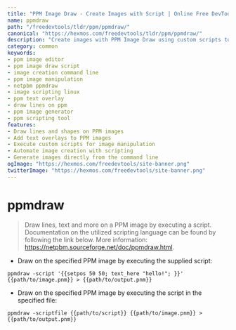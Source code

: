 ```yaml
---
title: "PPM Image Draw - Create Images with Script | Online Free DevTools by Hexmos"
name: ppmdraw
path: "/freedevtools/tldr/ppm/ppmdraw/"
canonical: "https://hexmos.com/freedevtools/tldr/ppm/ppmdraw/"
description: "Create images with PPM Image Draw using custom scripts to add lines, text and shapes. Generate customized images using scripting. Free online tool, no registration required."
category: common
keywords:
- ppm image editor
- ppm image draw script
- image creation command line
- ppm image manipulation
- netpbm ppmdraw
- image scripting linux
- ppm text overlay
- draw lines on ppm
- ppm image generator
- ppm scripting tool
features:
- Draw lines and shapes on PPM images
- Add text overlays to PPM images
- Execute custom scripts for image manipulation
- Automate image creation with scripting
- Generate images directly from the command line
ogImage: "https://hexmos.com/freedevtools/site-banner.png"
twitterImage: "https://hexmos.com/freedevtools/site-banner.png"
---
```


# ppmdraw

> Draw lines, text and more on a PPM image by executing a script.
> Documentation on the utilized scripting language can be found by following the link below.
> More information: <https://netpbm.sourceforge.net/doc/ppmdraw.html>.

- Draw on the specified PPM image by executing the supplied script:

`ppmdraw -script '{{setpos 50 50; text_here "hello!"; }}' {{path/to/image.pnm}} > {{path/to/output.pnm}}`

- Draw on the specified PPM image by executing the script in the specified file:

`ppmdraw -scriptfile {{path/to/script}} {{path/to/image.pnm}} > {{path/to/output.pnm}}`
